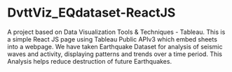 # DvttViz_EQdataset-ReactJS
A project based on Data Visualization Tools &amp; Techniques - Tableau. This is a simple React JS page using Tableau Public APIv3 which embed sheets into a webpage. We have taken Earthquake Dataset for analysis of seismic waves and activity, displaying patterns and trends over a time period. This Analysis helps reduce destruction of future Earthquakes.
